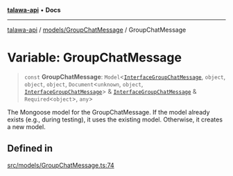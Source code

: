 [**talawa-api**](../../../README.md) • **Docs**

***

[talawa-api](../../../modules.md) / [models/GroupChatMessage](../README.md) / GroupChatMessage

# Variable: GroupChatMessage

> `const` **GroupChatMessage**: `Model`\<[`InterfaceGroupChatMessage`](../interfaces/InterfaceGroupChatMessage.md), `object`, `object`, `object`, `Document`\<`unknown`, `object`, [`InterfaceGroupChatMessage`](../interfaces/InterfaceGroupChatMessage.md)\> & [`InterfaceGroupChatMessage`](../interfaces/InterfaceGroupChatMessage.md) & `Required`\<`object`\>, `any`\>

The Mongoose model for the GroupChatMessage.
If the model already exists (e.g., during testing), it uses the existing model.
Otherwise, it creates a new model.

## Defined in

[src/models/GroupChatMessage.ts:74](https://github.com/PalisadoesFoundation/talawa-api/blob/3bacbf38707ebd3e3e5f1bc5b4cc7aa3b2adc169/src/models/GroupChatMessage.ts#L74)
